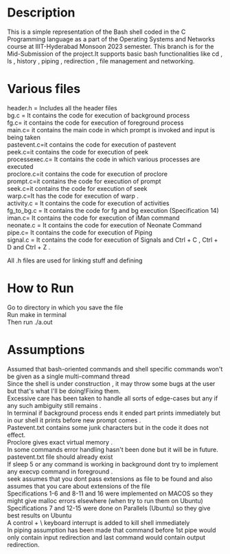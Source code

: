 # Description
This is a simple representation of the Bash shell coded in the C Programming language as a part of the Operating Systems and Networks course at IIIT-Hyderabad Monsoon 2023 semester. This branch is for the Mid-Submission of the project.It supports basic bash functionalities like cd , ls , history , piping , redirection , file management and networking.

# Various files 
header.h = Includes all the header files <br>
bg.c = It contains the code for execution of background process<br>
fg.c= it contains the code for execution of foreground process<br>
main.c= it contains the main code in which prompt is invoked and input is being taken<br>
pastevent.c=it contains the code for execution of pastevent<br>
peek.c=it contains the code for execution of peek <br>
processexec.c= It contains the code in which various processes are executed<br>
proclore.c=it contains the code for execution of proclore<br>
prompt.c=it contains the code for execution of prompt<br>
seek.c=it contains the code for execution of seek<br>
warp.c=It has the code for execution of warp .<br>
activity.c = It contains the code for execution of activities <br>
fg_to_bg.c = It contains the code for fg and bg execution (Specification 14)<br>
iman.c= It contains the code for execution of iMan command <br>
neonate.c = It contains the code for execution of Neonate Command <br>
pipe.c= It contains the code for execution of Piping <br>
signal.c = It contains the code for execution of Signals and Ctrl + C , Ctrl + D and Ctrl + Z . <br>

All .h files are used for linking stuff and defining <br>

# How to Run
Go to directory in which you save the file <br>
Run make in terminal <br>
Then run ./a.out<br>
# Assumptions
Assumed that bash-oriented commands and shell specific commands won't be given as a single multi-command thread<br>
Since the shell is under construction , it may throw some bugs at the user but that's what I'll be doing!Fixing them.<br>
Excessive care has been taken to handle all sorts of edge-cases but any if any such ambiguity still remains .<br>
In terminal if background process ends it ended part prints immediately but in our shell it prints before new prompt comes . <br>
Pastevent.txt contains some junk characters but in the code it does not effect.<br>
Proclore gives exact virtual memory .<br>
In some commands error handling hasn't been done but it will be in future.<br>
pastevent.txt file should already exist <br>
If sleep 5 or any command is working in background dont try to implement any execvp command in foreground .<br>
seek assumes that you dont pass extensions as file to be found and also assumes that you care about extensions of the file<br>
Specifications 1-6 and 8-11 and 16 were implemented on MACOS so they might give malloc errors elsewhere (when try to run them on Ubuntu)<br>
Specifications 7 and 12-15 were done on Parallels (Ubuntu) so they give best results on Ubuntu <br>
A control + \ keyboard interrupt is added to kill shell immediately <br>
In piping assumption has been made that command before 1st pipe would only contain input redirection and last command would contain output redirection. <br>


